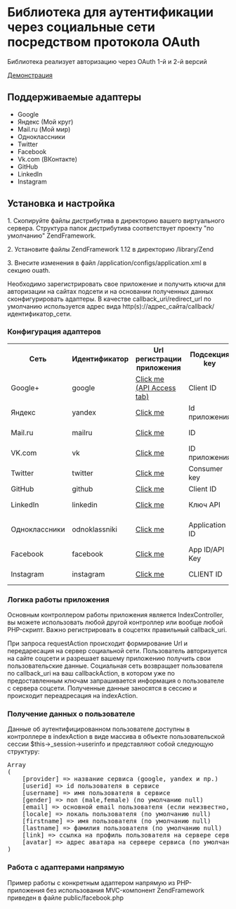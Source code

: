 <h1>Библиотека для аутентификации через социальные сети посредством протокола OAuth</h1>
<p>Библиотека реализует авторизацию через OAuth 1-й и 2-й версий</p>
<p><a href="http://oauth.phorm.ru" target="_blank">Демонстрация</a></p>
<h2>Поддерживаемые адаптеры</h2>
<ul>
	<li>Google</li>
	<li>Яндекс (Мой круг)</li>
	<li>Mail.ru (Мой мир)</li>
	<li>Одноклассники</li>
	<li>Twitter</li>
	<li>Facebook</li>
	<li>Vk.com (ВКонтакте)</li>
	<li>GitHub</li>
	<li>LinkedIn</li>
	<li>Instagram</li>
</ul>
<h2>Установка и настройка</h2>
<p>1. Скопируйте файлы дистрибутива в директорию вашего виртуального сервера. Структура папок дистрибутива соответствует проекту "по умолчанию" ZendFramework.</p>
<p>2. Установите файлы ZendFramework 1.12 в директорию /library/Zend</p>
<p>3. Внесите изменения в файл /application/configs/application.xml в секцию ouath.</p>
<p>Необходимо зарегистрировать свое приложение и получить ключи для авторизации на сайтах подсети и на основании полученных данных сконфигурировать адаптеры.
В качестве callback_uri/redirect_url по умолчанию используется адрес вида http(s)://адрес_сайта/callback/идентификатор_сети.</p>
<h3>Конфигурация адаптеров</h3>
<table>
	<tr>
		<th>Сеть</th>
		<th>Идентификатор</th>
		<th>Url регистрации приложения</th>
		<th>Подсекция key</th>
		<th>Подсекция secret</th>
		<th>Подсекция appkey</th>
	</tr>
	<tr>
		<td>Google+</td>
		<td>google</td>
		<td><a href="https://code.google.com/apis/console/" target="_blank">Click me<br>(API Access tab)</a></td>
		<td>Client ID</td>
		<td>Client secret</td>
		<td>&mdash;</td>
	</tr>
	<tr>
		<td>Яндекс</td>
		<td>yandex</td>
		<td><a href="https://oauth.yandex.ru/client/new" target="_blank">Click me</a></td>
		<td>Id приложения</td>
		<td>Пароль приложения</td>
		<td>&mdash;</td>
	</tr>
	<tr>
		<td>Mail.ru</td>
		<td>mailru</td>
		<td><a href="http://api.mail.ru/sites/my/add" target="_blank">Click me</a></td>
		<td>ID</td>
		<td>Секретный ключ</td>
		<td>&mdash;</td>
	</tr>
	<tr>
		<td>VK.com</td>
		<td>vk</td>
		<td><a href="http://vk.com/editapp?act=create" target="_blank">Click me</a></td>
		<td>ID приложения</td>
		<td>Защищенный ключ</td>
		<td>&mdash;</td>
	</tr>
	<tr>
		<td>Twitter</td>
		<td>twitter</td>
		<td><a href="https://dev.twitter.com/apps/new" target="_blank">Click me</a></td>
		<td>Consumer key</td>
		<td>Consumer secret</td>
		<td>&mdash;</td>
	</tr>
	<tr>
		<td>GitHub</td>
		<td>github</td>
		<td><a href="https://github.com/settings/applications/new" target="_blank">Click me</a></td>
		<td>Client ID</td>
		<td>Client secret</td>
		<td>&mdash;</td>
	</tr>
	<tr>
		<td>LinkedIn</td>
		<td>linkedin</td>
		<td><a href="https://www.linkedin.com/secure/developer?newapp=" target="_blank">Click me</a></td>
		<td>Ключ API</td>
		<td>Секретный ключ</td>
		<td>&mdash;</td>
	</tr>
	<tr>
		<td>Одноклассники</td>
		<td>odnoklassniki</td>
		<td><a href="http://dev.odnoklassniki.ru/wiki/pages/viewpage.action?pageId=13992188" target="_blank">Click me</a></td>
		<td>Application ID</td>
		<td>Секретный ключ приложения</td>
		<td>Публичный ключ приложения</td>
	</tr>
	<tr>
		<td>Facebook</td>
		<td>facebook</td>
		<td><a href="https://developers.facebook.com/apps" target="_blank">Click me</a></td>
		<td>App ID/API Key</td>
		<td>Секрет приложения</td>
		<td>&mdash;</td>
	</tr>
	<tr>
		<td>Instagram</td>
		<td>instagram</td>
		<td><a href="https://www.instagram.com/developer/clients/manage/" target="_blank">Click me</a></td>
		<td>CLIENT ID</td>
		<td>CLIENT SECRET</td>
		<td>&mdash;</td>
	</tr>
</table>
<h3>Логика работы приложения</h3>
<p>Основным контроллером работы приложения является IndexController, вы можете использовать любой другой контроллер или вообще любой PHP-скрипт. 
Важно регистрировать в соцсетях правильный callback_uri.</p>
<p>При запроса requestAction происходит формирование Url и передаресация на сервер социальной сети. 
Пользователь авторизуется на сайте соцсети и разрешает вашему приложению получить свои пользовательские данные.
Социальная сеть возвращает пользователя по callback_uri на ваш callbackAction, в котором уже по предоставленным ключам запрашивается информация о пользователе с сервера соцсети.
Полученные данные заносятся в сессию и происходит переадресация на indexAction.</p>
<h3>Получение данных о пользователе</h3>
<p>Данные об аутентифицированном пользователе доступны в контроллере в indexAction в виде массива в объекте пользовательской сессии $this->_session->userinfo
и представляют собой следующую структуру:</p>
<pre>
Array
(
    [provider] => название сервиса (google, yandex и пр.)
    [userid] => id пользователя в сервисе
    [username] => имя пользователя в сервисе
    [gender] => пол (male,female) (по умолчанию null)
    [email] => основной email пользователя (если неизвестно, то userid@домен_сервиса)
    [locale] => локаль пользователя (по умолчанию null)
    [firstname] => имя пользователя (по умолчанию null)
    [lastname] => фамилия пользователя (по умолчанию null)
    [link] => ссылка на профиль пользователя на сервере сервиса (по умолчанию null)
    [avatar] => адрес аватара на сервере сервиса (по умолчанию null)
)
</pre>
<h3>Работа с адаптерами напрямую</h3>
<p>Пример работы с конкретным адаптером напрямую из PHP-приложения без использования MVC-компонент ZendFramework приведен в файле public/facebook.php</p>
